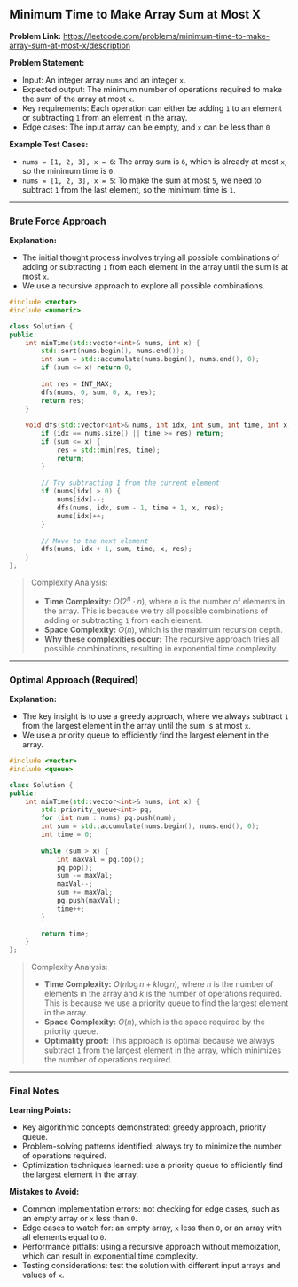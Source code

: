 ## Minimum Time to Make Array Sum at Most X

**Problem Link:** https://leetcode.com/problems/minimum-time-to-make-array-sum-at-most-x/description

**Problem Statement:**
- Input: An integer array `nums` and an integer `x`.
- Expected output: The minimum number of operations required to make the sum of the array at most `x`.
- Key requirements: Each operation can either be adding `1` to an element or subtracting `1` from an element in the array.
- Edge cases: The input array can be empty, and `x` can be less than `0`.

**Example Test Cases:**

- `nums = [1, 2, 3], x = 6`: The array sum is `6`, which is already at most `x`, so the minimum time is `0`.
- `nums = [1, 2, 3], x = 5`: To make the sum at most `5`, we need to subtract `1` from the last element, so the minimum time is `1`.

---

### Brute Force Approach

**Explanation:**
- The initial thought process involves trying all possible combinations of adding or subtracting `1` from each element in the array until the sum is at most `x`.
- We use a recursive approach to explore all possible combinations.

```cpp
#include <vector>
#include <numeric>

class Solution {
public:
    int minTime(std::vector<int>& nums, int x) {
        std::sort(nums.begin(), nums.end());
        int sum = std::accumulate(nums.begin(), nums.end(), 0);
        if (sum <= x) return 0;
        
        int res = INT_MAX;
        dfs(nums, 0, sum, 0, x, res);
        return res;
    }
    
    void dfs(std::vector<int>& nums, int idx, int sum, int time, int x, int& res) {
        if (idx == nums.size() || time >= res) return;
        if (sum <= x) {
            res = std::min(res, time);
            return;
        }
        
        // Try subtracting 1 from the current element
        if (nums[idx] > 0) {
            nums[idx]--;
            dfs(nums, idx, sum - 1, time + 1, x, res);
            nums[idx]++;
        }
        
        // Move to the next element
        dfs(nums, idx + 1, sum, time, x, res);
    }
};
```

> Complexity Analysis:
> - **Time Complexity:** $O(2^n \cdot n)$, where $n$ is the number of elements in the array. This is because we try all possible combinations of adding or subtracting `1` from each element.
> - **Space Complexity:** $O(n)$, which is the maximum recursion depth.
> - **Why these complexities occur:** The recursive approach tries all possible combinations, resulting in exponential time complexity.

---

### Optimal Approach (Required)

**Explanation:**
- The key insight is to use a greedy approach, where we always subtract `1` from the largest element in the array until the sum is at most `x`.
- We use a priority queue to efficiently find the largest element in the array.

```cpp
#include <vector>
#include <queue>

class Solution {
public:
    int minTime(std::vector<int>& nums, int x) {
        std::priority_queue<int> pq;
        for (int num : nums) pq.push(num);
        int sum = std::accumulate(nums.begin(), nums.end(), 0);
        int time = 0;
        
        while (sum > x) {
            int maxVal = pq.top();
            pq.pop();
            sum -= maxVal;
            maxVal--;
            sum += maxVal;
            pq.push(maxVal);
            time++;
        }
        
        return time;
    }
};
```

> Complexity Analysis:
> - **Time Complexity:** $O(n \log n + k \log n)$, where $n$ is the number of elements in the array and $k$ is the number of operations required. This is because we use a priority queue to find the largest element in the array.
> - **Space Complexity:** $O(n)$, which is the space required by the priority queue.
> - **Optimality proof:** This approach is optimal because we always subtract `1` from the largest element in the array, which minimizes the number of operations required.

---

### Final Notes

**Learning Points:**
- Key algorithmic concepts demonstrated: greedy approach, priority queue.
- Problem-solving patterns identified: always try to minimize the number of operations required.
- Optimization techniques learned: use a priority queue to efficiently find the largest element in the array.

**Mistakes to Avoid:**
- Common implementation errors: not checking for edge cases, such as an empty array or `x` less than `0`.
- Edge cases to watch for: an empty array, `x` less than `0`, or an array with all elements equal to `0`.
- Performance pitfalls: using a recursive approach without memoization, which can result in exponential time complexity.
- Testing considerations: test the solution with different input arrays and values of `x`.